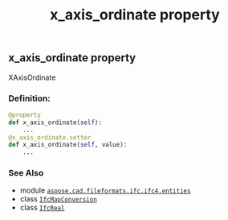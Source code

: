 ﻿---
title: x_axis_ordinate property
second_title: Aspose.CAD for Python via .NET API References
description: 
type: docs
weight: 110
url: /aspose.cad.fileformats.ifc.ifc4.entities/ifcmapconversion/x_axis_ordinate/
is_root: false
---

## x_axis_ordinate property


XAxisOrdinate
### Definition:
```python
@property
def x_axis_ordinate(self):
    ...
@x_axis_ordinate.setter
def x_axis_ordinate(self, value):
    ...
```

### See Also
* module [`aspose.cad.fileformats.ifc.ifc4.entities`](../../)
* class [`IfcMapConversion`](/cad/python-net/aspose.cad.fileformats.ifc.ifc4.entities/ifcmapconversion)
* class [`IfcReal`](/cad/python-net/aspose.cad.fileformats.ifc.ifc4.types/ifcreal)
